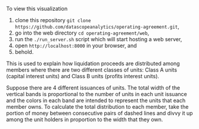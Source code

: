 To view this visualization

1. clone this repository `git clone https://github.com/datascopeanalytics/operating-agreement.git`,
2. go into the web directory `cd operating-agreement/web`,
3. run the `./run_server.sh` script which will start hosting a web server,
4. open `http://localhost:8000` in your browser, and
5. behold.

This is used to explain how liquidation proceeds are distributed among
members where there are two different classes of units: Class A units
(capital interest units) and Class B units (profits interest units).

Suppose there are 4 different issuances of units. The total width of
the vertical bands is proportional to the number of units in each unit
issuance and the colors in each band are intended to represent the
units that each member owns. To calculate the total distribution to
each member, take the portion of money between consecutive pairs of
dashed lines and divvy it up among the unit holders in proportion to
the width that they own.
